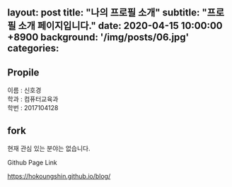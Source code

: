 layout: post
title: "나의 프로필 소개"
subtitle: "프로필 소개 페이지입니다."
date: 2020-04-15 10:00:00 +8900
background: '/img/posts/06.jpg'
categories: 
------------




Propile
----
이름 : 신호경   
학과 : 컴퓨터교육과   
학번 : 2017104128

fork
-----
현재 관심 있는 분야는 없습니다.


Github Page Link



<https://hokoungshin.github.io/blog/>
